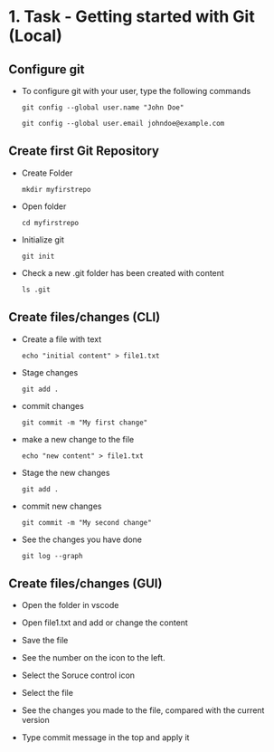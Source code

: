 # 1. Task - Getting started with Git (Local)


## Configure git
- To configure git with your user, type the following commands

    `git config --global user.name "John Doe"`
    
    `git config --global user.email johndoe@example.com`


## Create first Git Repository

- Create Folder

    `mkdir myfirstrepo`

- Open folder

    `cd myfirstrepo`

- Initialize git

    `git init`

- Check a new .git folder has been created with content

    `ls .git`


## Create files/changes (CLI)

- Create a file with text

    `echo "initial content" > file1.txt`

- Stage changes

    `git add .`

- commit changes

    `git commit -m "My first change"`

- make a new change to the file

    `echo "new content" > file1.txt`

- Stage the new changes

    `git add .`

- commit new changes

    `git commit -m "My second change"`

- See the changes you have done

    `git log --graph`



## Create files/changes (GUI)

- Open the folder in vscode

- Open file1.txt and add or change the content
- Save the file

- See the number on the icon to the left.

- Select the Soruce control icon

- Select the file
- See the changes you made to the file, compared with the current version

- Type commit message in the top and apply it
